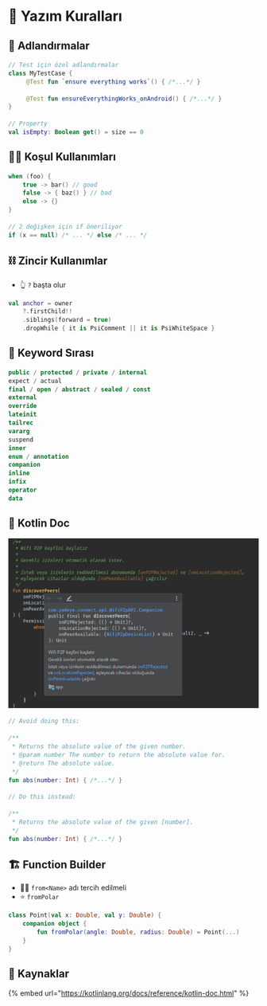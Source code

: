 # 📑 Yazım Kuralları

## 🤵 Adlandırmalar

```kotlin
// Test için özel adlandırmalar
class MyTestCase {
     @Test fun `ensure everything works`() { /*...*/ }
     
     @Test fun ensureEverythingWorks_onAndroid() { /*...*/ }
}

// Property
val isEmpty: Boolean get() = size == 0
```

## 👮‍♂️ Koşul Kullanımları

```kotlin
when (foo) {
    true -> bar() // good
    false -> { baz() } // bad
    else -> {}
}

// 2 değişken için if öneriliyor
if (x == null) /* ... */ else /* ... */
```

## ⛓️ Zincir Kullanımlar

* 👆 `?` başta olur

```kotlin
val anchor = owner
    ?.firstChild!!
    .siblings(forward = true)
    .dropWhile { it is PsiComment || it is PsiWhiteSpace }
```

## 🚄 Keyword Sırası

```kotlin
public / protected / private / internal
expect / actual
final / open / abstract / sealed / const
external
override
lateinit
tailrec
vararg
suspend
inner
enum / annotation
companion
inline
infix
operator
data
```

## 📜 Kotlin Doc

![](.gitbook/assets/kotlin_ktdoc.png)

```kotlin
// Avoid doing this:

/**
 * Returns the absolute value of the given number.
 * @param number The number to return the absolute value for.
 * @return The absolute value.
 */
fun abs(number: Int) { /*...*/ }

// Do this instead:

/**
 * Returns the absolute value of the given [number].
 */
fun abs(number: Int) { /*...*/ }
```

## 🏗️ Function Builder

* 👮‍♂️ `from<Name>` adı tercih edilmeli
* ⭐ `fromPolar` 

```kotlin
class Point(val x: Double, val y: Double) {
    companion object {
        fun fromPolar(angle: Double, radius: Double) = Point(...)
    }
}
```

## 🧐 Kaynaklar

{% embed url="https://kotlinlang.org/docs/reference/kotlin-doc.html" %}

